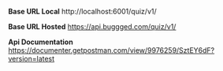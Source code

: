 **Base URL Local**
http://localhost:6001/quiz/v1/

**Base URL Hosted**
https://api.buggged.com/quiz/v1/

**Api Documentation**
https://documenter.getpostman.com/view/9976259/SztEY6dF?version=latest
